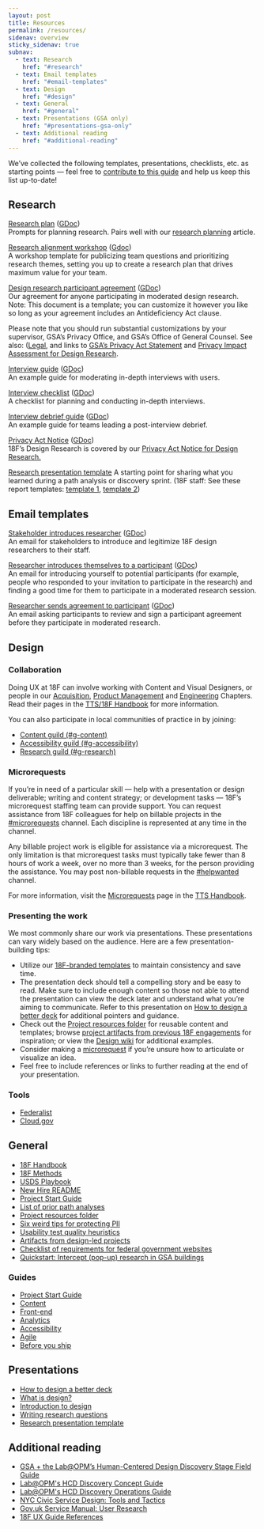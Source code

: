 ```yaml
---
layout: post
title: Resources
permalink: /resources/
sidenav: overview
sticky_sidenav: true
subnav:
  - text: Research
    href: "#research"
  - text: Email templates
    href: "#email-templates"
  - text: Design
    href: "#design"
  - text: General
    href: "#general"
  - text: Presentations (GSA only)
    href: "#presentations-gsa-only"
  - text: Additional reading
    href: "#additional-reading"
---
```


We’ve collected the following templates, presentations, checklists, etc. as starting points — feel free to [contribute to this guide](https://github.com/18F/ux-guide/blob/master/CONTRIBUTING.md) and help us keep this list up-to-date!

## Research

[Research plan](https://github.com/18F/ux-guide/blob/master/_pages/resources/research-plan.md) ([GDoc](https://docs.google.com/document/d/1M3GP1JWW9mlZAAONklogurd8qXZLLgBqcKfU5HiS9h0/edit#))  
Prompts for planning research. Pairs well with our [research planning]({{site.baseurl}}/research/planning) article.

[Research alignment workshop](https://github.com/18F/ux-guide/blob/master/_pages/resources/research-alignment-workshop.md) ([Gdoc](https://docs.google.com/document/d/1NI_riUcrxaMaHihxzHOsr5Gr1n-FxAIqGZ5wzKt3wh4/edit#))  
A workshop template for publicizing team questions and prioritizing research themes, setting you up to create a research plan that drives maximum value for your team.

[Design research participant agreement](https://github.com/18F/ux-guide/blob/master/_pages/resources/participant-agreement.md) ([GDoc](https://drive.google.com/open?id=16qg58Hn92UlXLsi-2taizi7qe5mvQ3LMSkcvyHk8Bdo))  
Our agreement for anyone participating in moderated design research.  
Note: This document is a template; you can customize it however you like so long as your agreement includes an Antideficiency Act clause.

Please note that you should run substantial customizations by your supervisor, GSA’s Privacy Office, and GSA’s Office of General Counsel. See also: ([Legal](https://drive.google.com/a/gsa.gov/open?id=13FWBP5wMf_MgDToVBBrkOafFe5T8NsldzttGENhGgSU), and links to [GSA’s Privacy Act Statement](https://www.gsa.gov/reference/gsa-privacy-program/privacy-act-statement-for-design-research) and [Privacy Impact Assessment for Design Research](https://www.gsa.gov/reference/gsa-privacy-program/privacy-impact-assessments-pia).

[Interview guide](https://github.com/18F/ux-guide/blob/master/_pages/resources/interview-guide.md) ([GDoc](https://docs.google.com/document/d/1kju19eC5vjqAd6bZCprniLixr1_u1b4Qfs1zVwTn6UA/edit#))  
An example guide for moderating in-depth interviews with users.

[Interview checklist](https://github.com/18F/ux-guide/blob/master/_pages/resources/interview-checklist.md) ([GDoc](https://docs.google.com/document/d/1zRA2EK9qZ5H_cM3Ki5xf6Gz72F6Ah6i0E87YpwHTC9A/edit))  
A checklist for planning and conducting in-depth interviews.

[Interview debrief guide](https://github.com/18F/ux-guide/blob/master/_pages/resources/interview-debrief-guide.md) ([GDoc](https://docs.google.com/document/d/1f5Ue2vbeg4-95EevvlURzvl6yMLwMOXtiNwe6OMnb9E/edit))  
An example guide for teams leading a post-interview debrief.

[Privacy Act Notice](https://github.com/18F/ux-guide/blob/master/_pages/resources/privacy-act-notice.md) ([GDoc](https://docs.google.com/document/d/1CcVLPNNra1WCGqHewK2ojQ_ysHcGxmJ1IlsCo9pAiSU/edit#))  
18F’s Design Research is covered by our [Privacy Act Notice for Design Research.](https://www.gsa.gov/reference/gsa-privacy-program/privacy-act-statement-for-design-research)

[Research presentation template](https://docs.google.com/presentation/d/1hB0tX65pHGRESHc2e_tGlO65Q4AGwSWFuqhSNImNuRk/edit#slide=id.g9af2006e6a_1_238)
A starting point for sharing what you learned during a path analysis or discovery sprint. (18F staff: See these report templates: [template 1](https://docs.google.com/document/d/1DBgwnnHuvR2fAojOwjP8gZ3_jA9pEAGRRKOnmH69d0s/edit), [template 2](https://docs.google.com/document/d/1mohw86sAoNrwZ6MnIMlX8420IkFWV2kPkB4a_XwbCm8/edit))

## Email templates

[Stakeholder introduces researcher](https://github.com/18F/ux-guide/blob/master/_pages/resources/email-templates/stakeholder-introduces-researcher.md) ([GDoc](https://docs.google.com/document/d/1AEq-h3wuOxl8CCR9Gg4RPO7NaHJnedC4UbXN0UFQ24Y/edit))  
An email for stakeholders to introduce and legitimize 18F design researchers to their staff.

[Researcher introduces themselves to a participant](https://github.com/18F/ux-guide/blob/master/_pages/resources/email-templates/researcher-introduces-themselves.md) ([GDoc](https://docs.google.com/document/d/1aiK07pszR331v1d1J2tT6HUQ5JGsSjKjeFBzOwCwHLg/edit#))  
An email for introducing yourself to potential participants (for example, people who responded to your invitation to participate in the research) and finding a good time for them to participate in a moderated research session.

[Researcher sends agreement to participant](https://github.com/18F/ux-guide/blob/master/_pages/resources/email-templates/researcher-sends-agreement.md) ([GDoc](https://docs.google.com/document/d/1t01t_eLYWJXuKdJkhiyBqkWf4Yr5XsFAbNv-BDAZqzE/edit#))  
An email asking participants to review and sign a participant agreement before they participate in moderated research.

## Design

### Collaboration

Doing UX at 18F can involve working with Content and Visual Designers, or people in our [Acquisition](https://handbook.18f.gov/acqstack/), [Product Management](https://handbook.18f.gov/product/) and [Engineering](https://handbook.18f.gov/engineering/) Chapters. Read their pages in the [TTS/18F Handbook](https://handbook.18f.gov/) for more information.


You can also participate in local communities of practice in by joining:

- [Content guild (#g-content)](https://gsa-tts.slack.com/messages/g-content)
- [Accessibility guild (#g-accessibility)](https://gsa-tts.slack.com/messages/g-accessibility/)
- [Research guild (#g-research)](https://gsa-tts.slack.com/messages/g-research)

### Microrequests

If you’re in need of a particular skill — help with a presentation or design deliverable; writing and content strategy; or development tasks — 18F’s microrequest staffing team can provide support. You can request assistance from 18F colleagues for help on billable projects in the [#microrequests](https://gsa-tts.slack.com/app_redirect?channel=microrequests) channel. Each discipline is represented at any time in the channel. 

Any billable project work is eligible for assistance via a microrequest. The only limitation is that microrequest tasks must typically take fewer than 8 hours of work a week, over no more than 3 weeks, for the person providing the assistance. You may post non-billable requests in the [#helpwanted](https://gsa-tts.slack.com/app_redirect?channel=helpwanted) channel. 

For more information, visit the [Microrequests](https://handbook.tts.gsa.gov/microrequests/) page in the [TTS Handbook](https://handbook.tts.gsa.gov/).

### Presenting the work
We most commonly share our work via presentations. These presentations can vary widely based on the audience. Here are a few presentation-building tips:

* Utilize our [18F-branded templates](https://brand.18f.gov/templates/) to maintain consistency and save time. 
* The presentation deck should tell a compelling story and be easy to read. Make sure to include enough content so those not able to attend the presentation can view the deck later and understand what you’re aiming to communicate. Refer to this presentation on [How to design a better deck](https://docs.google.com/presentation/d/1WMbN1feG1bMhaFx5YbXoYUTE7xgZdMewMaQBZeL3YmA/edit#slide=id.g58dd554fac_0_397) for additional pointers and guidance. 
* Check out the [Project resources folder](https://drive.google.com/drive/folders/1L9qqS6-b-emvlWJ4JPCG58LW62bbV361) for reusable content and templates; browse [project artifacts from previous 18F engagements](https://github.com/18F/project-artifacts/blob/master/projects.md) for inspiration; or view the [Design wiki](https://github.com/18F/Design-Wiki/wiki) for additional examples. 
* Consider making a [microrequest](https://handbook.tts.gsa.gov/microrequests/) if you’re unsure how to articulate or visualize an idea.
* Feel free to include references or links to further reading at the end of your presentation.


### Tools

- [Federalist](https://federalist.18f.gov/)
- [Cloud.gov](https://cloud.gov/)

## General

- [18F Handbook](https://handbook.tts.gsa.gov/)
- [18F Methods](https://methods.18f.gov/)
- [USDS Playbook](https://playbook.cio.gov/)
- [New Hire README](https://docs.google.com/document/d/19naJ8wgVo_hnv_nUy2WWyzH6DJwXXgenD0QpsZmOSe0/edit#)
- [Project Start Guide](https://docs.google.com/document/d/1jFGksReKrt2PY_QVe7fj1aOCcyjHlGPf5hkKgv7nuMA/edit?pli=1#)
- [List of prior path analyses](https://github.com/18F/path-analysis/blob/master/projects.md)
- [Project resources folder](https://drive.google.com/drive/folders/1L9qqS6-b-emvlWJ4JPCG58LW62bbV361)
- [Six weird tips for protecting PII](https://drive.google.com/a/gsa.gov/open?id=1MM6tNlFc-Iwgw_cCUw_0KS8oQMS-FEN7sYftPQLmLAg)
- [Usability test quality heuristics](https://docs.google.com/document/d/1qfGp3H1pdOlNbMYuJNQGyBIkpOcQErduDAl0adv1X-w/edit)
- [Artifacts from design-led projects](https://drive.google.com/drive/folders/1NZG-bxIeFiOw0sAn32a4APJc_TipCrQp)
- [Checklist of requirements for federal government websites](https://digital.gov/resources/checklist-of-requirements-for-federal-digital-services/)
- [Quickstart: Intercept (pop-up) research in GSA buildings](https://docs.google.com/document/d/1ph3fP2rGr0FeXSeueRD4YmIJYF3f-3yIoI-uDz6iwsI/edit#heading=h.ssdnqe2zdwhz)

### Guides

- [Project Start Guide](https://docs.google.com/document/d/1jFGksReKrt2PY_QVe7fj1aOCcyjHlGPf5hkKgv7nuMA/edit?pli=1#)
- [Content](https://content-guide.18f.gov/)
- [Front-end](https://frontend.18f.gov/)
- [Analytics](https://github.com/18F/analytics-standards/)
- [Accessibility](https://accessibility.18f.gov/)
- [Agile](https://agile.18f.gov/)
- [Before you ship](https://before-you-ship.18f.gov/)

## Presentations

- [How to design a better deck](https://docs.google.com/presentation/d/1WMbN1feG1bMhaFx5YbXoYUTE7xgZdMewMaQBZeL3YmA/edit#slide=id.g58dd554fac_0_397)
- [What is design?](https://drive.google.com/open?id=1dFVWZQzSGMUEj8oDQ_i3Ja0B4z1TFzuPGnYoO4sBAK4)
- [Introduction to design](https://docs.google.com/presentation/d/10umIwSBuOoEBiNkAQr0ptC91yusdLmfeuAUrqrHDxYk/edit#slide=id.g4b64d72243_0_0)
- [Writing research questions](https://drive.google.com/open?id=16z-oauPeHeBeVxYS3TFRXGFld4uVUEsUjAFZ87fM_IE)
- [Research presentation template](https://docs.google.com/presentation/d/1hB0tX65pHGRESHc2e_tGlO65Q4AGwSWFuqhSNImNuRk/edit#slide=id.g9af2006e6a_1_238)

## Additional reading

- [GSA + the Lab@OPM’s Human-Centered Design Discovery Stage Field Guide ](https://www.gsa.gov/cdnstatic/HCD-Discovery-Guide-Interagency-v12-1.pdf)
- [Lab@OPM's HCD Discovery Concept Guide](https://the-lab-at-opm.github.io/HCD-Discovery-Concept-Guide/)
- [Lab@OPM's HCD Discovery Operations Guide](https://the-lab-at-opm.github.io/HCD-Discovery-Operations-Guide/)
- [NYC Civic Service Design: Tools and Tactics](https://www1.nyc.gov/assets/servicedesign/)
- [Gov.uk Service Manual: User Research](https://www.gov.uk/service-manual/user-research)
- [18F UX Guide References](https://docs.google.com/document/d/1IYt7kcHMtVAKQdWPUZQB-u9qOvoUx6u3IR9UzF6EwO8/edit#heading=h.xr0ztr7noxa6)
